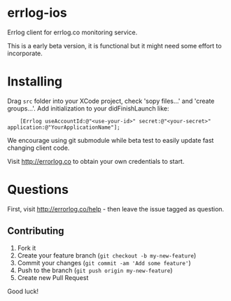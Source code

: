 errlog-ios
==========

Errlog client for errlog.co monitoring service.

This is a early beta version, it is functional but it might need some effort to
incorporate.

Installing
==========

Drag `src` folder into your XCode project, check 'sopy files...' and 'create groups...'.
Add initialization to your didFinishLaunch like:

	    [Errlog useAccountId:@"<use-your-id>" secret:@"<your-secret>" application:@"YourApplicationName"];

We encourage using git submodule while beta test to easily update fast changing client code.

Visit http://errorlog.co to obtain your own credentials to start.

Questions
=========

First, visit http://errorlog.co/help - then leave the issue tagged as question.

## Contributing

1. Fork it
2. Create your feature branch (`git checkout -b my-new-feature`)
3. Commit your changes (`git commit -am 'Add some feature'`)
4. Push to the branch (`git push origin my-new-feature`)
5. Create new Pull Request

Good luck!